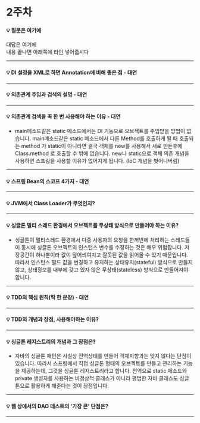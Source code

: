 # 2주차  
#### :bulb: 질문은 여기에  
대답은 여기에  
내용 끝나면 아래쪽에 라인 넣어줍시다  

--------

#### :bulb: DI 설정을 XML로 하면 Annotation에 비해 좋은 점 - 대연

--------

#### :bulb: 의존관계 주입과 검색의 설명 - 대연

--------

#### :bulb: 의존관계 검색을 꼭 한 번 사용해야 하는 이유 - 대연
- main메소드같은 static 메소드에서는 DI 기능으로 오브젝트를 주입받을 방법이 없습니다. main메소드같은 static 메소드에서 다른 Method를 호출하게 될 때 호출되는 method 가 static이 아니라면
결국 객체를 new를 사용해서 새로 만든후에 Class.method 로 호출할 수 밖에 없습니다. new나 static으로 객체 의존 개념을 사용하면 스프링을 사용할 이유가 없어지게 됩니다. (IoC 개념을 벗어나버림)

--------

#### :bulb: 스프링 Bean의 스코프 4가지 - 대연

--------

#### :bulb: JVM에서 Class Loader가 무엇인지?

--------


#### :bulb: 싱글톤 멀티 스레드 환경에서 오브젝트를 무상태 방식으로 만들어야 하는 이유?
- 싱글톤이 멀티스레드 환경에서 다중 사용자의 요청을 한꺼번에 처리하는 스레드들이 동시에 싱글톤 오브젝트의 인스턴스 변수를 수정하는 것은 매우 위험합니다. 저장공간이 하나뿐이라 값이 덮어씌여지고 잘못된 값을 읽어올 수 있기 때문입니다. 따라서 인스턴스 필드 값을 변경하고 유지하는 상태유지(stateful) 방식으로 만들지 않고, 상태정보를 내부에 갖고 있지 않은 무상태(stateless) 방식으로 만들어져야 합니다. 
---------

#### :bulb: TDD의 핵심 원칙(딱 한 문장) - 대연

---------

#### :bulb: TDD의 개념과 장점, 사용해야하는 이유?

---------

#### :bulb: 싱글톤 레지스트리의 개념과 그 장점은?
- 자바의 싱글톤 패턴은 사실상 전역상태를 만들어 객체지향과는 맞지 않다는 단점이 있습니다. 따라서 스프링에서 직접 싱글톤 형태의 오브젝트를 만들고 관리하는 기능을 제공하는데, 그것을 싱글톤 레지스트리라고 합니다. 전역으로 static 메소드와 private 생성자를 사용하는 비정상적 클래스가 아니라 평범한 자바 클래스도 싱글톤으로 활용하게 해준다는 것이 장점입니다.

---------

#### :bulb: 웹 상에서의 DAO 테스트의 '가장 큰' 단점은?

---------

